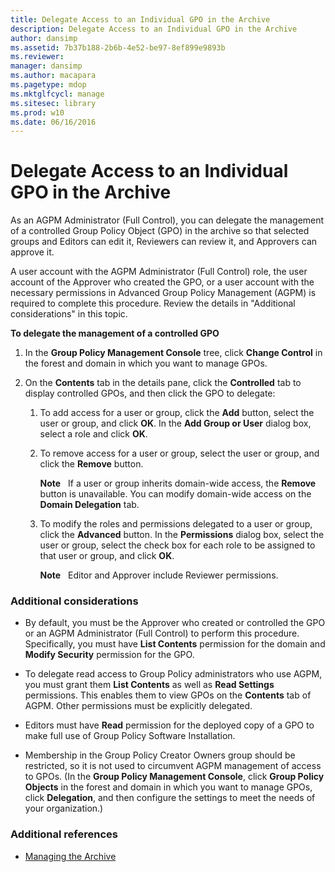 ```yaml
---
title: Delegate Access to an Individual GPO in the Archive
description: Delegate Access to an Individual GPO in the Archive
author: dansimp
ms.assetid: 7b37b188-2b6b-4e52-be97-8ef899e9893b
ms.reviewer: 
manager: dansimp
ms.author: macapara
ms.pagetype: mdop
ms.mktglfcycl: manage
ms.sitesec: library
ms.prod: w10
ms.date: 06/16/2016
---
```



# Delegate Access to an Individual GPO in the Archive


As an AGPM Administrator (Full Control), you can delegate the management of a controlled Group Policy Object (GPO) in the archive so that selected groups and Editors can edit it, Reviewers can review it, and Approvers can approve it.

A user account with the AGPM Administrator (Full Control) role, the user account of the Approver who created the GPO, or a user account with the necessary permissions in Advanced Group Policy Management (AGPM) is required to complete this procedure. Review the details in "Additional considerations" in this topic.

**To delegate the management of a controlled GPO**

1.  In the **Group Policy Management Console** tree, click **Change Control** in the forest and domain in which you want to manage GPOs.

2.  On the **Contents** tab in the details pane, click the **Controlled** tab to display controlled GPOs, and then click the GPO to delegate:

    1.  To add access for a user or group, click the **Add** button, select the user or group, and click **OK**. In the **Add Group or User** dialog box, select a role and click **OK**.

    2.  To remove access for a user or group, select the user or group, and click the **Remove** button.

        **Note**  
        If a user or group inherits domain-wide access, the **Remove** button is unavailable. You can modify domain-wide access on the **Domain Delegation** tab.

         

    3.  To modify the roles and permissions delegated to a user or group, click the **Advanced** button. In the **Permissions** dialog box, select the user or group, select the check box for each role to be assigned to that user or group, and click **OK**.

        **Note**  
        Editor and Approver include Reviewer permissions.

         

### Additional considerations

-   By default, you must be the Approver who created or controlled the GPO or an AGPM Administrator (Full Control) to perform this procedure. Specifically, you must have **List Contents** permission for the domain and **Modify Security** permission for the GPO.

-   To delegate read access to Group Policy administrators who use AGPM, you must grant them **List Contents** as well as **Read Settings** permissions. This enables them to view GPOs on the **Contents** tab of AGPM. Other permissions must be explicitly delegated.

-   Editors must have **Read** permission for the deployed copy of a GPO to make full use of Group Policy Software Installation.

-   Membership in the Group Policy Creator Owners group should be restricted, so it is not used to circumvent AGPM management of access to GPOs. (In the **Group Policy Management Console**, click **Group Policy Objects** in the forest and domain in which you want to manage GPOs, click **Delegation**, and then configure the settings to meet the needs of your organization.)

### Additional references

-   [Managing the Archive](managing-the-archive.md)

 

 





